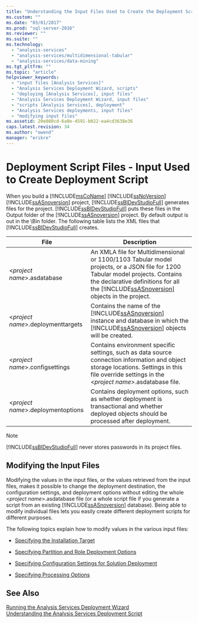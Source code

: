 ```yaml
---
title: "Understanding the Input Files Used to Create the Deployment Script | Microsoft Docs"
ms.custom: ""
ms.date: "03/01/2017"
ms.prod: "sql-server-2016"
ms.reviewer: ""
ms.suite: ""
ms.technology: 
  - "analysis-services"
  - "analysis-services/multidimensional-tabular"
  - "analysis-services/data-mining"
ms.tgt_pltfrm: ""
ms.topic: "article"
helpviewer_keywords: 
  - "input files [Analysis Services]"
  - "Analysis Services Deployment Wizard, scripts"
  - "deploying [Analysis Services], input files"
  - "Analysis Services Deployment Wizard, input files"
  - "scripts [Analysis Services], deployment"
  - "Analysis Services deployments, input files"
  - "modifying input files"
ms.assetid: 20e080cd-6a0e-4591-b022-ea4cd3638e36
caps.latest.revision: 34
ms.author: "owend"
manager: "erikre"
---
```

# Deployment Script Files - Input Used to Create Deployment Script
  When you build a [!INCLUDE[msCoName](../../advanced-analytics/r-services/tutorials/includes/msconame-md.md)] [!INCLUDE[ssNoVersion](../../advanced-analytics/r-services/includes/ssnoversion-md.md)] [!INCLUDE[ssASnoversion](../../analysis-services/includes/ssasnoversion-md.md)] project, [!INCLUDE[ssBIDevStudioFull](../../analysis-services/includes/ssbidevstudiofull-md.md)] generates files for the project. [!INCLUDE[ssBIDevStudioFull](../../analysis-services/includes/ssbidevstudiofull-md.md)] puts these files in the Output folder of the [!INCLUDE[ssASnoversion](../../analysis-services/includes/ssasnoversion-md.md)] project. By default output is out in the \Bin folder. The following table lists the XML files that [!INCLUDE[ssBIDevStudioFull](../../analysis-services/includes/ssbidevstudiofull-md.md)] creates.  
  
|File|Description|  
|---------------|-----------------|  
|\<*project name*>.asdatabase|An XMLA file for Multidimensional or 1100/1103 Tabular model projects, or a JSON file for 1200 Tabular model projects. Contains the declarative definitions for all the [!INCLUDE[ssASnoversion](../../analysis-services/includes/ssasnoversion-md.md)] objects in the project.|  
|\<*project name*>.deploymenttargets|Contains the name of the [!INCLUDE[ssASnoversion](../../analysis-services/includes/ssasnoversion-md.md)] instance and database in which the [!INCLUDE[ssASnoversion](../../analysis-services/includes/ssasnoversion-md.md)] objects will be created.|  
|\<*project name*>.configsettings|Contains environment specific settings, such as data source connection information and object storage locations. Settings in this file override settings in the \<*project name*>.asdatabase file.|  
|\<*project name*>.deploymentoptions|Contains deployment options, such as whether deployment is transactional and whether deployed objects should be processed after deployment.|  
  
> [!NOTE]  
>  [!INCLUDE[ssBIDevStudioFull](../../analysis-services/includes/ssbidevstudiofull-md.md)] never stores passwords in its project files.  
  
## Modifying the Input Files  
 Modifying the values in the input files, or the values retrieved from the input files, makes it possible to change the deployment destination, the configuration settings, and deployment options without editing the whole \<*project name*>.asdatabase file (or a whole script file if you generate a script from an existing [!INCLUDE[ssASnoversion](../../analysis-services/includes/ssasnoversion-md.md)] database). Being able to modify individual files lets you easily create different deployment scripts for different purposes.  
  
 The following topics explain how to modify values in the various input files:  
  
-   [Specifying the Installation Target](../Topic/Specifying%20the%20Installation%20Target.md)  
  
-   [Specifying Partition and Role Deployment Options](../Topic/Specifying%20Partition%20and%20Role%20Deployment%20Options.md)  
  
-   [Specifying Configuration Settings for Solution Deployment](../Topic/Specifying%20Configuration%20Settings%20for%20Solution%20Deployment.md)  
  
-   [Specifying Processing Options](../Topic/Specifying%20Processing%20Options.md)  
  
## See Also  
 [Running the Analysis Services Deployment Wizard](../../analysis-services/multidimensional-models/running-the-analysis-services-deployment-wizard.md)   
 [Understanding the Analysis Services Deployment Script](../../analysis-services/multidimensional-models/understanding-the-analysis-services-deployment-script.md)  
  
  